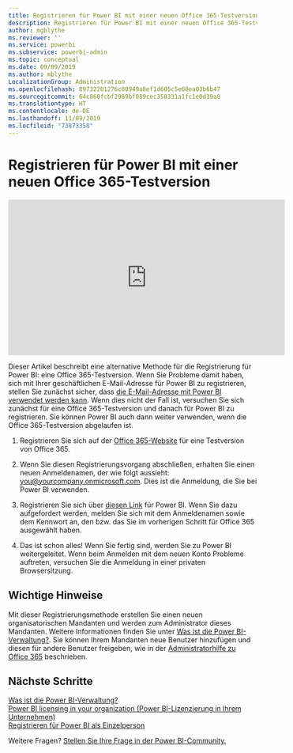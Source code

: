 ```yaml
---
title: Registrieren für Power BI mit einer neuen Office 365-Testversion
description: Registrieren für Power BI mit einer neuen Office 365-Testversion
author: mgblythe
ms.reviewer: ''
ms.service: powerbi
ms.subservice: powerbi-admin
ms.topic: conceptual
ms.date: 09/09/2019
ms.author: mblythe
LocalizationGroup: Administration
ms.openlocfilehash: 89732201276c00949a8ef1d605c5e60ea03b6b47
ms.sourcegitcommit: 64c860fcbf2969bf089cec358331a1fc1e0d39a8
ms.translationtype: HT
ms.contentlocale: de-DE
ms.lasthandoff: 11/09/2019
ms.locfileid: "73873358"
---
```

# <a name="signing-up-for-power-bi-with-a-new-office-365-trial"></a>Registrieren für Power BI mit einer neuen Office 365-Testversion

<iframe width="560" height="315" src="https://www.youtube.com/embed/gbSuFST-Nx4?showinfo=0" frameborder="0" allowfullscreen></iframe>

Dieser Artikel beschreibt eine alternative Methode für die Registrierung für Power BI: eine Office 365-Testversion. Wenn Sie Probleme damit haben, sich mit Ihrer geschäftlichen E-Mail-Adresse für Power BI zu registrieren, stellen Sie zunächst sicher, dass [die E-Mail-Adresse mit Power BI verwendet werden kann](service-self-service-signup-for-power-bi.md#supported-email-addresses). Wenn dies nicht der Fall ist, versuchen Sie sich zunächst für eine Office 365-Testversion und danach für Power BI zu registrieren. Sie können Power BI auch dann weiter verwenden, wenn die Office 365-Testversion abgelaufen ist.

1. Registrieren Sie sich auf der [Office 365-Website](https://go.microsoft.com/fwlink/p/?LinkID=403802) für eine Testversion von Office 365.

1. Wenn Sie diesen Registrierungsvorgang abschließen, erhalten Sie einen neuen Anmeldenamen, der wie folgt aussieht: you@yourcompany.onmicrosoft.com. Dies ist die Anmeldung, die Sie bei Power BI verwenden.

1. Registrieren Sie sich über [diesen Link](https://app.powerbi.com/signupredirect?pbi_source=web) für Power BI. Wenn Sie dazu aufgefordert werden, melden Sie sich mit dem Anmeldenamen sowie dem Kennwort an, den bzw. das Sie im vorherigen Schritt für Office 365 ausgewählt haben.

1. Das ist schon alles! Wenn Sie fertig sind, werden Sie zu Power BI weitergeleitet. Wenn beim Anmelden mit dem neuen Konto Probleme auftreten, versuchen Sie die Anmeldung in einer privaten Browsersitzung.

## <a name="important-considerations"></a>Wichtige Hinweise

Mit dieser Registrierungsmethode erstellen Sie einen neuen organisatorischen Mandanten und werden zum Administrator dieses Mandanten. Weitere Informationen finden Sie unter [Was ist die Power BI-Verwaltung?](service-admin-administering-power-bi-in-your-organization.md). Sie können Ihrem Mandanten neue Benutzer hinzufügen und diesen für andere Benutzer freigeben, wie in der [Administratorhilfe zu Office 365](https://support.office.com/en-sg/article/Add-users-individually-to-Office-365---Admin-Help-1970f7d6-03b5-442f-b385-5880b9c256ec) beschrieben.

## <a name="next-steps"></a>Nächste Schritte

[Was ist die Power BI-Verwaltung?](service-admin-administering-power-bi-in-your-organization.md)  
[Power BI licensing in your organization (Power BI-Lizenzierung in Ihrem Unternehmen)](service-admin-licensing-organization.md)  
[Registrieren für Power BI als Einzelperson](service-self-service-signup-for-power-bi.md)

Weitere Fragen? [Stellen Sie Ihre Frage in der Power BI-Community.](https://community.powerbi.com/)